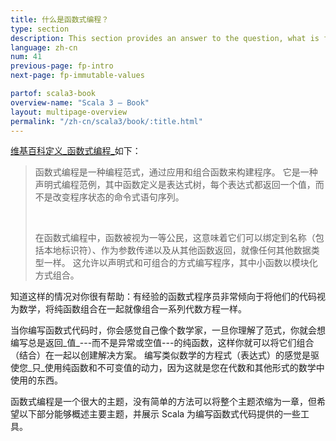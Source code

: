 ```yaml
---
title: 什么是函数式编程？
type: section
description: This section provides an answer to the question, what is functional programming?
language: zh-cn
num: 41
previous-page: fp-intro
next-page: fp-immutable-values

partof: scala3-book
overview-name: "Scala 3 — Book"
layout: multipage-overview
permalink: "/zh-cn/scala3/book/:title.html"
---
```



[维基百科定义_函数式编程_](https://en.wikipedia.org/wiki/Functional_programming)如下：

<blockquote>
<p>函数式编程是一种编程范式，通过应用和组合函数来构建程序。
它是一种声明式编程范例，其中函数定义是表达式树，每个表达式都返回一个值，而不是改变程序状态的命令式语句序列。</p>
<p>&nbsp;</p>
<p>在函数式编程中，函数被视为一等公民，这意味着它们可以绑定到名称（包括本地标识符）、作为参数传递以及从其他函数返回，就像任何其他数据类型一样。
这允许以声明式和可组合的方式编写程序，其中小函数以模块化方式组合。</p>
</blockquote>

知道这样的情况对你很有帮助：有经验的函数式程序员非常倾向于将他们的代码视为数学，将纯函数组合在一起就像组合一系列代数方程一样。

当你编写函数式代码时，你会感觉自己像个数学家，一旦你理解了范式，你就会想编写总是返回_值_---而不是异常或空值---的纯函数，这样你就可以将它们组合（结合）在一起以创建解决方案。
编写类似数学的方程式（表达式）的感觉是驱使您_只_使用纯函数和不可变值的动力，因为这就是您在代数和其他形式的数学中使用的东西。

函数式编程是一个很大的主题，没有简单的方法可以将整个主题浓缩为一章，但希望以下部分能够概述主要主题，并展示 Scala 为编写函数式代码提供的一些工具。

